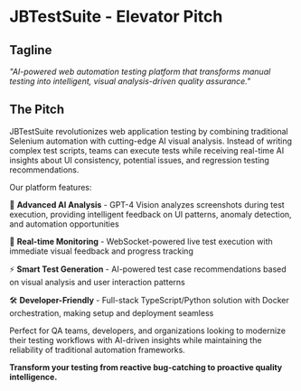 # JBTestSuite - Elevator Pitch

## Tagline
*"AI-powered web automation testing platform that transforms manual testing into intelligent, visual analysis-driven quality assurance."*

## The Pitch

JBTestSuite revolutionizes web application testing by combining traditional Selenium automation with cutting-edge AI visual analysis. Instead of writing complex test scripts, teams can execute tests while receiving real-time AI insights about UI consistency, potential issues, and regression testing recommendations.

Our platform features:

🎯 **Advanced AI Analysis** - GPT-4 Vision analyzes screenshots during test execution, providing intelligent feedback on UI patterns, anomaly detection, and automation opportunities

🚀 **Real-time Monitoring** - WebSocket-powered live test execution with immediate visual feedback and progress tracking

⚡ **Smart Test Generation** - AI-powered test case recommendations based on visual analysis and user interaction patterns

🛠️ **Developer-Friendly** - Full-stack TypeScript/Python solution with Docker orchestration, making setup and deployment seamless

Perfect for QA teams, developers, and organizations looking to modernize their testing workflows with AI-driven insights while maintaining the reliability of traditional automation frameworks.

**Transform your testing from reactive bug-catching to proactive quality intelligence.**